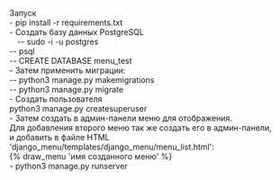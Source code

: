 Запуск<br>
    - pip install -r requirements.txt<br>
    - Создать базу данных PostgreSQL<br>
        &emsp;-- sudo -i -u postgres<br>
        -- psql<br>
        -- CREATE DATABASE menu_test<br>
    - Затем применить миграции:<br>
        -- python3 manage.py makemigrations<br>
        -- python3 manage.py migrate<br>
    - Создать пользователя<br>
        python3 manage.py createsuperuser<br>
    - Затем создать в админ-панели меню для отображения.<br>
        Для добавления второго меню так же создать его в админ-панели,<br>
        и добавить в файле HTML 'django_menu/templates/django_menu/menu_list.html':<br>
        {% draw_menu 'имя созданного меню' %}<br>
    - python3 manage.py runserver<br>
